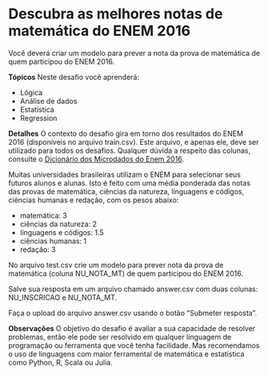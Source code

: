 # Descubra as melhores notas de matemática do ENEM 2016
Você deverá criar um modelo para prever a nota da prova de matemática de quem participou do ENEM 2016.

**Tópicos**
Neste desafio você aprenderá:
* Lógica
* Análise de dados
* Estatística
* Regression

**Detalhes**
O contexto do desafio gira em torno dos resultados do ENEM 2016 (disponíveis no arquivo train.csv). Este arquivo, e apenas ele, deve ser utilizado para todos os desafios. Qualquer dúvida a respeito das colunas, consulte o [Dicionário dos Microdados do Enem 2016](https://github.com/nicolegold/PreverNotasENEM2016/blob/master/dicionario-de-dados.zip).

Muitas universidades brasileiras utilizam o ENEM para selecionar seus futuros alunos e alunas. Isto é feito com uma média ponderada das notas das provas de matemática, ciências da natureza, linguagens e códigos, ciências humanas e redação, com os pesos abaixo:
* matemática: 3
* ciências da natureza: 2
* linguagens e códigos: 1.5
* ciências humanas: 1
* redação: 3

No arquivo test.csv crie um modelo para prever nota da prova de matemática (coluna NU_NOTA_MT) de quem participou do ENEM 2016.

Salve sua resposta em um arquivo chamado answer.csv com duas colunas: NU_INSCRICAO e NU_NOTA_MT.

Faça o upload do arquivo answer.csv usando o botão “Submeter resposta”.

**Observações**
O objetivo do desafio é avaliar a sua capacidade de resolver problemas, então ele pode ser resolvido em qualquer linguagem de programação ou ferramenta que você tenha facilidade. Mas recomendamos o uso de linguagens com maior ferramental de matemática e estatística como Python, R, Scala ou Julia.
